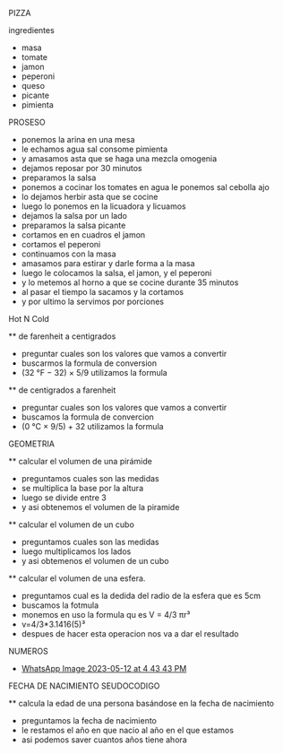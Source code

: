 PIZZA

ingredientes 

* masa 
* tomate 
* jamon
* peperoni
* queso  
* picante 
* pimienta 

PROSESO

* ponemos la arina en una mesa 
* le echamos agua sal consome pimienta 
* y amasamos asta que se haga una mezcla omogenia
* dejamos reposar por 30 minutos 
* preparamos la salsa 
* ponemos a cocinar los tomates en agua le ponemos sal cebolla ajo
* lo dejamos herbir asta que se cocine
* luego lo ponemos en la licuadora y licuamos 
* dejamos la salsa por un lado
* preparamos la salsa picante 
* cortamos en en cuadros el jamon 
* cortamos el peperoni 
* continuamos con la masa 
* amasamos para estirar y darle forma a la masa 
* luego le colocamos la salsa, el jamon, y el peperoni
* y lo metemos al horno a que se cocine durante 35 minutos
* al pasar el tiempo la sacamos y la cortamos 
* y por ultimo la servimos por porciones 







Hot N Cold

** de farenheit a centigrados 
* preguntar cuales son los valores que vamos a convertir  
* buscarmos la formula de conversion 
* (32 °F − 32) × 5/9 utilizamos la formula 

** de centigrados a  farenheit 
* preguntar cuales son los valores que vamos a convertir
* buscamos la formula de convercion
* (0 °C × 9/5) + 32 utilizamos la formula 



GEOMETRIA

** calcular el volumen de una pirámide
* preguntamos cuales son las medidas 
* se multiplica la base por la altura 
* luego se divide entre 3
* y asi obtenemos el volumen de la piramide


** calcular el volumen de un cubo
* preguntamos cuales son las medidas 
* luego multiplicamos los lados 
* y asi obtemenos el volumen de un cubo 

** calcular el volumen de una esfera.
* preguntamos cual es la dedida del radio de la esfera que es 5cm
* buscamos la fotmula 
* monemos en uso la formula qu es V = 4/3 πr³
* v=4/3*3.1416(5)³
* despues de hacer esta operacion nos va a dar el resultado

NUMEROS
* [WhatsApp Image 2023-05-12 at 4 43 43 PM](https://github.com/Ashley2019/codr-ashley/assets/132409297/6323f527-926f-4e40-9cb7-45baba2e29a1)


FECHA DE NACIMIENTO SEUDOCODIGO

** calcula la edad de una persona basándose en la fecha de nacimiento

* preguntamos la fecha de nacimiento 
* le restamos el año en que nacio al año en el que estamos
* asi podemos saver cuantos años tiene ahora






 
 
